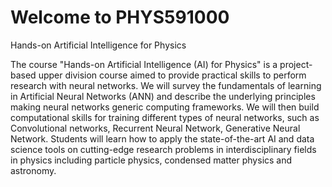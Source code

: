 Welcome to PHYS591000
============================

Hands-on Artificial Intelligence for Physics


The course "Hands-on Artificial Intelligence (AI) for Physics" is a project-based upper division course aimed to provide practical  skills to perform research with neural networks.
We will survey the fundamentals of learning in Artificial Neural Networks (ANN) and describe the underlying principles making neural networks generic computing frameworks. We will then build computational skills for training different types of neural networks, such as Convolutional networks, Recurrent Neural Network, Generative Neural Network.
Students will learn how to apply the state-of-the-art AI and data science tools on cutting-edge research problems in interdisciplinary fields in physics including particle physics, condensed matter physics and astronomy.


